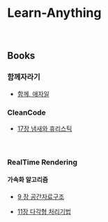 # Learn-Anything
　
 　


## Books

### 함께자라기 
- [함께, 애자일](https://uttermost-mall-48e.notion.site/15cf8037fd924198ac4d754d02312894)



### CleanCode
- [17장 냄새와 휴리스틱](https://www.notion.so/Clean-Code-27c7e3d2b892448f9ba7fcaf146cee01)


  　
   　
### RealTime Rendering
#### 가속화 알고리즘 

- [9 장 공간자료구조](https://www.notion.so/b7a0c120d7e941fbb2fb31511103aba5)

- [11장 다각형 처리기법](https://uttermost-mall-48e.notion.site/11-63fa8fa4132c4f0fb2c08197ce4aa0be)
 
